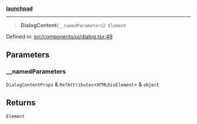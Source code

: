 [**launchpad**](index.md)

***

> **DialogContent**(`__namedParameters`): `Element`

Defined in: [src/components/ui/dialog.tsx:49](https://github.com/victorbratov/launchpad/blob/2fb5c03d3b8a4ead86d4ea12df9db7edc90ac88e/src/components/ui/dialog.tsx#L49)

## Parameters

### \_\_namedParameters

`DialogContentProps` & `RefAttributes`\<`HTMLDivElement`\> & `object`

## Returns

`Element`

